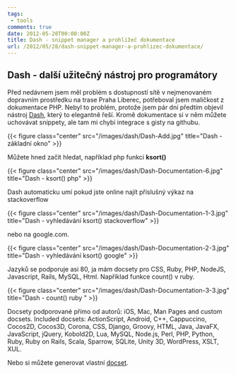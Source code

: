 ```yaml
---
tags:
 - tools
comments: true
date: 2012-05-28T00:00:00Z
title: Dash - snippet manager a prohlížeč dokumentace
url: /2012/05/28/dash-snippet-manager-a-prohlizec-dokumentace/
---
```


## Dash - další užitečný nástroj pro programátory

Před nedávnem jsem měl problém s dostupností sítě v nejmenovaném dopravním prostředku na trase Praha Liberec, potřeboval jsem maličkost z dokumentace PHP. Nebyl to problém, protože jsem pár dní předtím objevil nástroj [Dash](https://kapeli.com/dash/), který to elegantně řeší. Kromě dokumentace si v něm můžete uchovávat snippety, ale tam mi chybí integrace s gisty na githubu.

<!--more-->

{{< figure class="center" src="/images/dash/Dash-Add.jpg" title="Dash - základní okno" >}}

Můžete hned začít hledat, například php funkci **ksort()**

{{< figure class="center" src="/images/dash/Dash-Documentation-6.jpg" title="Dash - ksort() php" >}}

Dash automaticku umí pokud jste online najít příslušný výkaz na stackoverflow

{{< figure class="center" src="/images/dash/Dash-Documentation-1-3.jpg" title="Dash - vyhledávání ksort() stackoverflow" >}}

nebo na google.com.

{{< figure class="center" src="/images/dash/Dash-Documentation-2-3.jpg" title="Dash - vyhledávání ksort() google" >}}

Jazyků se podporuje asi 80, ja mám docsety pro CSS, Ruby, PHP, NodeJS, Javascript, Rails, MySQL, Html. Například funkce count() v ruby.

{{< figure class="center" src="/images/dash/Dash-Documentation-3-3.jpg" title="Dash - count() ruby " >}}

Docsety podporované přímo od autorů: iOS, Mac, Man Pages and custom docsets. Included docsets: ActionScript, Android, C++, Cappuccino, Cocos2D, Cocos3D, Corona, CSS, Django, Groovy, HTML, Java, JavaFX, JavaScript, jQuery, Kobold2D, Lua, MySQL, Node.js, Perl, PHP, Python, Ruby, Ruby on Rails, Scala, Sparrow, SQLite, Unity 3D, WordPress, XSLT, XUL.

Nebo si můžete generovat vlastní [docset](https://kapeli.com/docsets/).




